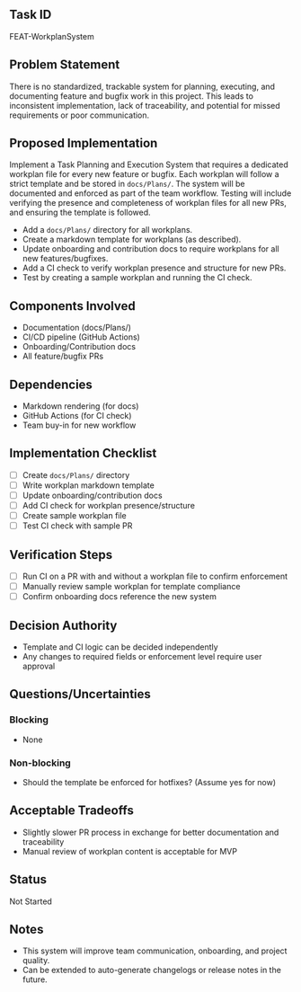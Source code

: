 ## Task ID
FEAT-WorkplanSystem

## Problem Statement
There is no standardized, trackable system for planning, executing, and documenting feature and bugfix work in this project. This leads to inconsistent implementation, lack of traceability, and potential for missed requirements or poor communication.

## Proposed Implementation
Implement a Task Planning and Execution System that requires a dedicated workplan file for every new feature or bugfix. Each workplan will follow a strict template and be stored in `docs/Plans/`. The system will be documented and enforced as part of the team workflow. Testing will include verifying the presence and completeness of workplan files for all new PRs, and ensuring the template is followed.

- Add a `docs/Plans/` directory for all workplans.
- Create a markdown template for workplans (as described).
- Update onboarding and contribution docs to require workplans for all new features/bugfixes.
- Add a CI check to verify workplan presence and structure for new PRs.
- Test by creating a sample workplan and running the CI check.

## Components Involved
- Documentation (docs/Plans/)
- CI/CD pipeline (GitHub Actions)
- Onboarding/Contribution docs
- All feature/bugfix PRs

## Dependencies
- Markdown rendering (for docs)
- GitHub Actions (for CI check)
- Team buy-in for new workflow

## Implementation Checklist
- [ ] Create `docs/Plans/` directory
- [ ] Write workplan markdown template
- [ ] Update onboarding/contribution docs
- [ ] Add CI check for workplan presence/structure
- [ ] Create sample workplan file
- [ ] Test CI check with sample PR

## Verification Steps
- [ ] Run CI on a PR with and without a workplan file to confirm enforcement
- [ ] Manually review sample workplan for template compliance
- [ ] Confirm onboarding docs reference the new system

## Decision Authority
- Template and CI logic can be decided independently
- Any changes to required fields or enforcement level require user approval

## Questions/Uncertainties
### Blocking
- None
### Non-blocking
- Should the template be enforced for hotfixes? (Assume yes for now)

## Acceptable Tradeoffs
- Slightly slower PR process in exchange for better documentation and traceability
- Manual review of workplan content is acceptable for MVP

## Status
Not Started

## Notes
- This system will improve team communication, onboarding, and project quality.
- Can be extended to auto-generate changelogs or release notes in the future. 